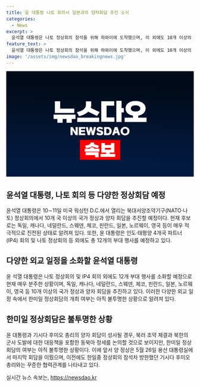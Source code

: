 ```yaml
---
title: 윤 대통령 나토 회의서 일본과의 양자회담 추진 소식
categories:
  - News
excerpt: >
  윤석열 대통령은 나토 정상회의 참석을 위해 하와이에 도착했으며, 이 외에도 10개 이상의 국가 정상과 양자 회담을 추진 중이다. 독일, 캐나다, 네덜란드, 스웨덴, 체코, 핀란드, 일본, 노르웨이, 영국 등이 회담 후보국으로 언급되었으며, 회담 내용은 북한의 군사 도발에 대한 대응책과 군사동맹 수준으로 격상된 북러 조약에 관한 것으로 예상된다. 또한, 나토 정상회의와 IP4 회의 외에 12개 정도의 부대 행사를 예정하고 있다.
feature_text: >
  윤석열 대통령은 나토 정상회의 참석을 위해 하와이에 도착했으며, 이 외에도 10개 이상의 국가 정상과 양자 회담을 추진 중이다. 독일, 캐나다, 네덜란드, 스웨덴, 체코, 핀란드, 일본, 노르웨이, 영국 등이 회담 후보국으로 언급되었으며, 회담 내용은 북한의 군사 도발에 대한 대응책과 군사동맹 수준으로 격상된 북러 조약에 관한 것으로 예상된다. 또한, 나토 정상회의와 IP4 회의 외에 12개 정도의 부대 행사를 예정하고 있다.
image: '/assets/img/newsdao_breakingnews.jpg'
---
```


<p><img src="/assets/img/newsdao_breakingnews.jpg" alt="bookingtag 속보" /></p>

<h2 data-ke-size="size26">윤석열 대통령, 나토 회의 등 다양한 정상회담 예정</h2>

<p data-ke-size="size16">윤석열 대통령은 10∼11일 미국 워싱턴 D.C.에서 열리는 북대서양조약기구(NATO·나토) 정상회의에서 10개 국 이상의 국가 정상과 양자 회담을 추진할 예정이다. 현재 후보로는 독일, 캐나다, 네덜란드, 스웨덴, 체코, 핀란드, 일본, 노르웨이, 영국 등이 매우 적극적으로 진전된 상태로 알려져 있다. 또한, 윤 대통령은 인도·태평양 4개국 파트너(IP4) 회의 및 나토 정상회의 등 외에도 총 12개의 부대 행사를 예정하고 있다.</p>

<h2 data-ke-size="size24">다양한 외교 일정을 소화할 윤석열 대통령</h2>

<p data-ke-size="size16">윤 석열 대통령은 나토 정상회의 및 IP4 회의 외에도 12개 부대 행사를 소화할 예정으로 현재 매우 분주한 상황이며, 독일, 캐나다, 네덜란드, 스웨덴, 체코, 핀란드, 일본, 노르웨이, 영국 등 10개 이상의 국가 정상과 양자 회담을 추진하고 있다. 이러한 다양한 외교 일정 속에서 한미일 정상회담의 개최 여부는 아직 불투명한 상황으로 알려져 있다.</p>

<h2 data-ke-size="size24">한미일 정상회담은 불투명한 상황</h2>

<p data-ke-size="size16">윤 대통령과 기시다 후미오 총리의 양자 회담이 성사될 경우, 북러 조약 체결과 북한의 군사 도발에 대한 대응책을 포함한 동북아 정세를 논의할 것으로 보이지만, 한미일 정상회담의 여부는 아직 불투명한 상황이다. 이에 앞서 양 정상은 5월 26일 용산 대통령실에서 마지막 회담을 이뤘으며, 이전에도 한일중 정상회의 참석차 방한했던 기시다 후미오 총리와는 꾸준한 협력관계를 나타내고 있다.</p>
실시간 뉴스 속보는, <a href="https://newsdao.kr" rel="dofollow">https://newsdao.kr</a>



